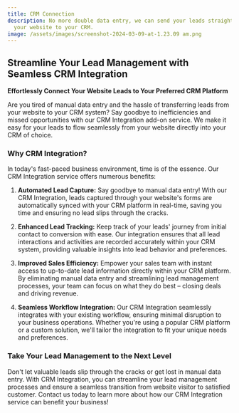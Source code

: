 ```yaml
---
title: CRM Connection
description: No more double data entry, we can send your leads straight from
  your website to your CRM.
image: /assets/images/screenshot-2024-03-09-at-1.23.09 am.png
---
```

## Streamline Your Lead Management with Seamless CRM Integration

**Effortlessly Connect Your Website Leads to Your Preferred CRM Platform**

Are you tired of manual data entry and the hassle of transferring leads from your website to your CRM system? Say goodbye to inefficiencies and missed opportunities with our CRM Integration add-on service. We make it easy for your leads to flow seamlessly from your website directly into your CRM of choice.

### Why CRM Integration?

In today's fast-paced business environment, time is of the essence. Our CRM Integration service offers numerous benefits:

1. **Automated Lead Capture:** Say goodbye to manual data entry! With our CRM Integration, leads captured through your website's forms are automatically synced with your CRM platform in real-time, saving you time and ensuring no lead slips through the cracks.

2. **Enhanced Lead Tracking:** Keep track of your leads' journey from initial contact to conversion with ease. Our integration ensures that all lead interactions and activities are recorded accurately within your CRM system, providing valuable insights into lead behavior and preferences.

3. **Improved Sales Efficiency:** Empower your sales team with instant access to up-to-date lead information directly within your CRM platform. By eliminating manual data entry and streamlining lead management processes, your team can focus on what they do best – closing deals and driving revenue.

4. **Seamless Workflow Integration:** Our CRM Integration seamlessly integrates with your existing workflow, ensuring minimal disruption to your business operations. Whether you're using a popular CRM platform or a custom solution, we'll tailor the integration to fit your unique needs and preferences.

### Take Your Lead Management to the Next Level
Don't let valuable leads slip through the cracks or get lost in manual data entry. With CRM Integration, you can streamline your lead management processes and ensure a seamless transition from website visitor to satisfied customer. Contact us today to learn more about how our CRM Integration service can benefit your business!


